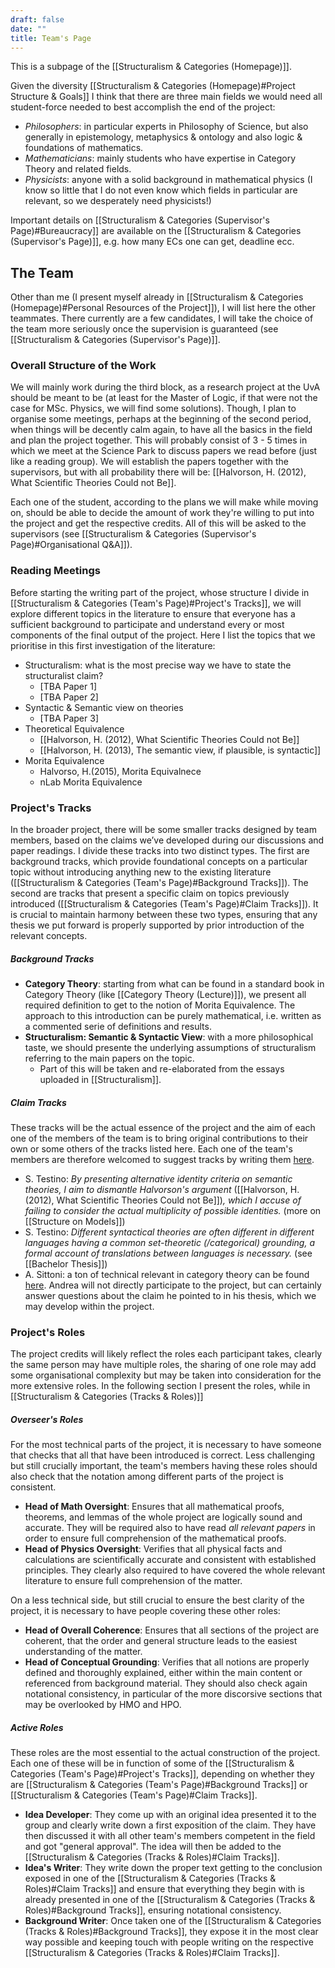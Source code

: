 ```yaml
---
draft: false
date: ""
title: Team's Page
---
```

This is a subpage of the [[Structuralism & Categories (Homepage)]].

Given the diversity [[Structuralism & Categories (Homepage)#Project Structure & Goals]] I think that there are three main fields we would need all student-force needed to best accomplish the end of the project:
- _Philosophers_: in particular experts in Philosophy of Science, but also generally in epistemology, metaphysics & ontology and also logic & foundations of mathematics.
- _Mathematicians_: mainly students who have expertise in Category Theory and related fields. 
- _Physicists_: anyone with a solid background in mathematical physics (I know so little that I do not even know which fields in particular are relevant, so we desperately need physicists!)

Important details on [[Structuralism & Categories (Supervisor's Page)#Bureaucracy]] are available on the [[Structuralism & Categories (Supervisor's Page)]], e.g. how many ECs one can get, deadline ecc.
## The Team
Other than me (I present myself already in [[Structuralism & Categories (Homepage)#Personal Resources of the Project]]), I will list here the other teammates. There currently are a few candidates, I will take the choice of the team more seriously once the supervision is guaranteed (see [[Structuralism & Categories (Supervisor's Page)]].
### Overall Structure of the Work
We will mainly work during the third block, as a research project at the UvA should be meant to be (at least for the Master of Logic, if that were not the case for MSc. Physics, we will find some solutions). Though, I plan to organise some meetings, perhaps at the beginning of the second period, when things will be decently calm again, to have all the basics in the field and plan the project together. This will probably consist of 3 - 5 times in which we meet at the Science Park to discuss papers we read before (just like a reading group). We will establish the papers together with the supervisors, but with all probability there will be: [[Halvorson, H. (2012), What Scientific Theories Could not Be]].

Each one of the student, according to the plans we will make while moving on, should be able to decide the amount of work they're willing to put into the project and get the respective credits. All of this will be asked to the supervisors (see [[Structuralism & Categories (Supervisor's Page)#Organisational Q&A]]).
### Reading Meetings
Before starting the writing part of the project, whose structure I divide in [[Structuralism & Categories (Team's Page)#Project's Tracks]], we will explore different topics in the literature to ensure that everyone has a sufficient background to participate and understand every or most components of the final output of the project. Here I list the topics that we prioritise in this first investigation of the literature:
- Structuralism: what is the most precise way we have to state the structuralist claim?
	- \[TBA Paper 1\]
	- \[TBA Paper 2\]
- Syntactic & Semantic view on theories
	- \[TBA Paper 3\]
- Theoretical Equivalence
	- [[Halvorson, H. (2012), What Scientific Theories Could not Be]]
	- [[Halvorson, H. (2013), The semantic view, if plausible, is syntactic]]
- Morita Equivalence
	- Halvorso, H.(2015), Morita Equivalnece
	- nLab Morita Equivalence
### Project's Tracks
In the broader project, there will be some smaller tracks designed by team members, based on the claims we’ve developed during our discussions and paper readings. I divide these tracks into two distinct types. The first are background tracks, which provide foundational concepts on a particular topic without introducing anything new to the existing literature ([[Structuralism & Categories (Team's Page)#Background Tracks]]). The second are tracks that present a specific claim on topics previously introduced ([[Structuralism & Categories (Team's Page)#Claim Tracks]]). It is crucial to maintain harmony between these two types, ensuring that any thesis we put forward is properly supported by prior introduction of the relevant concepts.
##### Background Tracks
- **Category Theory**: starting from what can be found in a standard book in Category Theory (like [[Category Theory (Lecture)]]), we present all required definition to get to the notion of Morita Equivalence. The approach to this introduction can be purely mathematical, i.e. written as a commented serie of definitions and results.
- **Structuralism: Semantic & Syntactic View**: with a more philosophical taste, we should presente the underlying assumptions of structuralism referring to the main papers on the topic.
	- Part of this will be taken and re-elaborated from the essays uploaded in [[Structuralism]].
##### Claim Tracks
These tracks will be the actual essence of the project and the aim of each one of the members of the team is to bring original contributions to their own or some others of the tracks listed here. Each one of the team's members are therefore welcomed to suggest tracks by writing them [here](https://www.overleaf.com/9972377763krshjstwzmwx#d9e0ff).
- S. Testino: _By presenting alternative identity criteria on semantic theories, I aim to dismantle Halvorson's argument_ ([[Halvorson, H. (2012), What Scientific Theories Could not Be]])_, which I accuse of failing to consider the actual multiplicity of possible identities._ (more on [[Structure on Models]])
- S. Testino: _Different syntactical theories are often different in different languages having a common set-theoretic (/categorical) grounding, a formal account of translations between languages is necessary._ (see [[Bachelor Thesis]])
- A. Sittoni: a ton of technical relevant in category theory can be found [here](https://drive.google.com/drive/folders/1-PKOMLwWCvZb8dQ43dpHyWLGiw2vnQJO). Andrea will not directly participate to the project, but can certainly answer questions about the claim he pointed to in his thesis, which we may develop within the project.
### Project's Roles
The project credits will likely reflect the roles each participant takes, clearly the same person may have multiple roles, the sharing of one role may add some organisational complexity but may be taken into consideration for the more extensive roles. In the following section I present the roles, while in [[Structuralism & Categories (Tracks & Roles)]]
##### Overseer's Roles
For the most technical parts of the project, it is necessary to have someone that checks that all that have been introduced is correct. Less challenging but still crucially important, the team's members having these roles should also check that the notation among different parts of the project is consistent.
- **Head of Math Oversight**: Ensures that all mathematical proofs, theorems, and lemmas of the whole project are logically sound and accurate. They will be required also to have read _all relevant papers_ in order to ensure full comprehension of the mathematical proofs.
- **Head of Physics Oversight**: Verifies that all physical facts and calculations are scientifically accurate and consistent with established principles. They clearly also required to have covered the whole relevant literature to ensure full comprehension of the matter.

On a less technical side, but still crucial to ensure the best clarity of the project, it is necessary to have people covering these other roles:
- **Head of Overall Coherence**: Ensures that all sections of the project are coherent, that the order and general structure leads to the easiest understanding of the matter.
- **Head of Conceptual Grounding**: Verifies that all notions are properly defined and thoroughly explained, either within the main content or referenced from background material. They should also check again notational consistency, in particular of the more discorsive sections that may be overlooked by HMO and HPO. 
##### Active Roles
These roles are the most essential to the actual construction of the project. Each one of these will be in function of some of the [[Structuralism & Categories (Team's Page)#Project's Tracks]], depending on whether they are [[Structuralism & Categories (Team's Page)#Background Tracks]] or [[Structuralism & Categories (Team's Page)#Claim Tracks]].
- **Idea Developer**: They come up with an original idea presented it to the group and clearly write down a first exposition of the claim. They have then discussed it with all other team's members competent in the field and got "general approval". The idea will then be added to the [[Structuralism & Categories (Tracks & Roles)#Claim Tracks]].
- **Idea's Writer**: They write down the proper text getting to the conclusion exposed in one of the [[Structuralism & Categories (Tracks & Roles)#Claim Tracks]] and ensure that everything they begin with is already presented in one of the [[Structuralism & Categories (Tracks & Roles)#Background Tracks]], ensuring notational consistency.
- **Background Writer**: Once taken one of the [[Structuralism & Categories (Tracks & Roles)#Background Tracks]], they expose it in the most clear way possible and keeping touch with people writing on the respective [[Structuralism & Categories (Tracks & Roles)#Claim Tracks]].